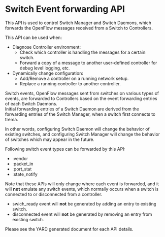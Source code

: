 # Switch Event forwarding API

This API is used to control Switch Manager and Switch Daemons, 
which forwards the OpenFlow messages received from a Switch to Controllers. 

This API can be used when: 

* Diagnose Controller environment:
    * Check which controller is handling the messages for a certain switch. 
    * Forward a copy of a message to another user-defined controller 
      for debug level logging, etc. 
* Dynamically change configuration:
    * Add/Remove a controller on a running network setup. 
    * Replace a running controller to another controller. 

Switch events, OpenFlow messages sent from switches on various types of events, 
are forwarded to Controllers based on the event forwarding entries of 
each Switch Daemons.  
Initial forwarding entries of a Switch Daemon are derived from the 
forwarding entries of the Switch Manager, when a switch first connects to trema. 

In other words, configuring Switch Daemon will change the behavior of 
existing switches, and configuring Switch Manager will change the behavior 
of switches which may appear in the future. 

Following switch event types can be forwarded by this API: 

* :vendor
* :packet_in
* :port_stat
* :state_notify

Note that these APIs will only change where each event is forwarded, 
and it will **not** emulate any switch events, which normally occurs when a 
switch is connected to or disconnected from a controller.

* swich_ready event will **not** be generated by adding an entry to existing switch.
* disconnected event will **not** be generated by removing an entry from existing switch.

Please see the YARD generated document for each API details.

